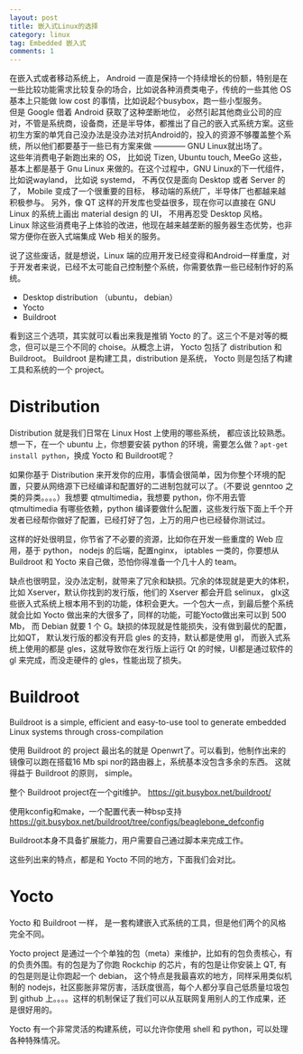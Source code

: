 ```yaml
---
layout: post
title: 嵌入式Linux的选择
category: linux
tag: Embedded 嵌入式
comments: 1
---
```



在嵌入式或者移动系统上， Android 一直是保持一个持续增长的份额，特别是在一些比较功能需求比较复杂的场合，比如说各种消费类电子，传统的一些其他 OS 基本上只能做 low cost 的事情，比如说起个busybox，跑一些小型服务。  
但是 Google 借着 Android 获取了这种垄断地位， 必然引起其他商业公司的应对，不管是系统商，设备商，还是半导体，都推出了自己的嵌入式系统方案。这些初生方案的单凭自己没办法是没办法对抗Android的，投入的资源不够覆盖整个系统，所以他们都要基于一些已有方案来做 ———— GNU Linux就出场了。  
这些年消费电子新跑出来的 OS， 比如说 Tizen, Ubuntu touch, MeeGo 这些，基本上都是基于 Gnu Linux 来做的。在这个过程中，GNU Linux的下一代组件， 比如说wayland， 比如说 systemd， 不再仅仅是面向 Desktop 或者 Server 的了， Mobile 变成了一个很重要的目标， 移动端的系统厂，半导体厂也都越来越积极参与。
另外，像 QT 这样的开发库也受益很多，现在你可以直接在 GNU Linux 的系统上画出 material design 的 UI， 不用再忍受 Desktop 风格。  
Linux 除这些消费电子上体验的改进，他现在越来越垄断的服务器生态优势，也非常方便你在嵌入式端集成 Web 相关的服务。  


说了这些废话，就是想说，Linux 端的应用开发已经变得和Android一样重度，对于开发者来说，已经不太可能自己控制整个系统，你需要依靠一些已经制作好的系统。

* Desktop distribution （ubuntu， debian）
* Yocto
* Buildroot

看到这三个选项，其实就可以看出来我是推销 Yocto 的了。这三个不是对等的概念，但可以是三个不同的 choise。从概念上讲， Yocto 包括了 distribution 和 Buildroot。 Buildroot 是构建工具，distribution 是系统， Yocto 则是包括了构建工具和系统的一个 project。


# Distribution

Distribution 就是我们日常在 Linux Host 上使用的哪些系统， 都应该比较熟悉。  
想一下，在一个 ubuntu 上，你想要安装 python 的环境，需要怎么做？`apt-get install python`，换成 Yocto 和 Buildroot呢？

如果你基于 Distribution 来开发你的应用，事情会很简单，因为你整个环境的配置，只要从网络源下已经编译和配置好的二进制包就可以了。（不要说 genntoo 之类的异类。。。。）我想要 qtmultimedia，我想要 python，你不用去管 qtmultimedia 有哪些依赖，python 编译要做什么配置，这些发行版下面上千个开发者已经帮你做好了配置，已经打好了包，上万的用户也已经替你测试过。

这样的好处很明显，你节省了不必要的资源，比如你在开发一些重度的 Web 应用，基于 python， nodejs 的后端，配置nginx， iptables 一类的，你要想从 Buildroot 和 Yocto 来自己做，恐怕你得准备一个几十人的 team。

缺点也很明显，没办法定制，就带来了冗余和缺损。冗余的体现就是更大的体积，比如 Xserver，默认你找到的发行版，他们的 Xserver 都会开启 selinux， glx这些嵌入式系统上根本用不到的功能，体积会更大。一个包大一点，到最后整个系统就会比如 Yocto 做出来的大很多了，同样的功能，可能Yocto做出来可以到 500 Mb， 而 Debian 就要 1 个 G。缺损的体现就是性能损失，没有做到最优的配置，比如QT， 默认发行版的都没有开启 gles 的支持，默认都是使用 gl， 而嵌入式系统上使用的都是 gles，这就导致你在发行版上运行 Qt 的时候，UI都是通过软件的 gl 来完成，而没走硬件的 gles，性能出现了损失。



# Buildroot

Buildroot is a simple, efficient and easy-to-use tool to generate embedded Linux systems through cross-compilation

使用 Buildroot 的 project 最出名的就是 Openwrt了。可以看到，他制作出来的镜像可以跑在搭载16 Mb spi nor的路由器上，系统基本没包含多余的东西。
这就得益于 Buildroot 的原则， simple。

整个 Buildroot project在一个git维护。
https://git.busybox.net/buildroot/

使用kconfig和make，一个配置代表一种bsp支持
https://git.busybox.net/buildroot/tree/configs/beaglebone_defconfig

Buildroot本身不具备扩展能力，用户需要自己通过脚本来完成工作。

这些列出来的特点，都是和 Yocto 不同的地方，下面我们会对比。

# Yocto

Yocto 和 Buildroot 一样， 是一套构建嵌入式系统的工具，但是他们两个的风格完全不同。

Yocto project 是通过一个个单独的包（meta）来维护，比如有的包负责核心，有的负责外围。有的包是为了你跑 Rockchip 的芯片，有的包是让你安装上 QT, 有的包是则是让你跑起一个 debian，
这个特点是我最喜欢的地方，同样采用类似机制的 nodejs，社区膨胀非常厉害，活跃度很高，每个人都分享自己低质量垃圾包到 github 上。。。。这样的机制保证了我们可以从互联网复用别人的工作成果，还是很好用的。

Yocto 有一个非常灵活的构建系统，可以允许你使用 shell 和 python，可以处理各种特殊情况。
